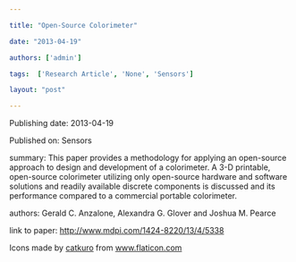---
title: "Open-Source Colorimeter"
date: "2013-04-19"
authors: ['admin']
tags:  ['Research Article', 'None', 'Sensors']
layout: "post"
---
Publishing date: 2013-04-19

Published on: Sensors

summary: This paper provides a methodology for applying an open-source approach to design and development of a colorimeter. A 3-D printable, open-source colorimeter utilizing only open-source hardware and software solutions and readily available discrete components is discussed and its performance compared to a commercial portable colorimeter.

authors: Gerald C. Anzalone, Alexandra G. Glover and Joshua M. Pearce

link to paper: http://www.mdpi.com/1424-8220/13/4/5338

Icons made by <a href="https://www.flaticon.com/free-icon/bookshelves_3576884" title="catkuro">catkuro</a> from <a href="https://www.flaticon.com/" title="Flaticon"> www.flaticon.com</a>